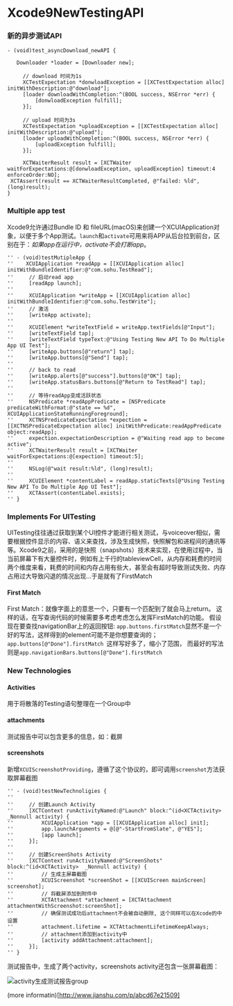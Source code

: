 # Xcode9NewTestingAPI

### 新的异步测试API
```
- (void)test_asyncDownload_newAPI {

   Downloader *loader = [Downloader new];
 
     // download 时间为1s
     XCTestExpectation *donwloadException = [[XCTestExpectation alloc] initWithDescription:@"download"];
     [loader downloadWithCompletion:^(BOOL success, NSError *err) {
         [donwloadException fulfill];
     }];

     // upload 时间为3s
     XCTestExpectation *uploadException = [[XCTestExpectation alloc] initWithDescription:@"upload"];
     [loader uploadWithCompletion:^(BOOL success, NSError *err) {
         [uploadException fulfill];
     }];
 
     XCTWaiterResult result = [XCTWaiter waitForExpectations:@[donwloadException, uploadException] timeout:4 enforceOrder:NO];
 XCTAssert(result == XCTWaiterResultCompleted, @"failed: %ld", (long)result);
}
```

### Multiple app test
Xcode9允许通过Bundle ID 和 fileURL(macOS)来创建一个XCUIApplication对象，以便于多个App测试。`launch`和`activate`可用来将APP从后台拉到前台，区别在于：*如果app在运行中，activate不会打断app*。
```
'' - (void)testMutipleApp { 
''    XCUIApplication *readApp = [[XCUIApplication alloc] initWithBundleIdentifier:@"com.sohu.TestRead"];
''     // 启动read app
''     [readApp launch];
'' 
''     XCUIApplication *writeApp = [[XCUIApplication alloc] initWithBundleIdentifier:@"com.sohu.TestWrite"];
''     // 激活
''     [writeApp activate];
'' 
''     XCUIElement *writeTextField = writeApp.textFields[@"Input"];
''     [writeTextField tap];
''     [writeTextField typeText:@"Using Testing New API To Do Multiple App UI Test"];
''     [writeApp.buttons[@"return"] tap];
''     [writeApp.buttons[@"Send"] tap];
'' 
''     // back to read
''     [writeApp.alerts[@"success"].buttons[@"OK"] tap];
''     [writeApp.statusBars.buttons[@"Return to TestRead"] tap];
'' 
''     // 等待readApp变成活跃状态
''     NSPredicate *readAppPredicate = [NSPredicate predicateWithFormat:@"state == %d", XCUIApplicationStateRunningForeground];
''     XCTNSPredicateExpectation *expection = [[XCTNSPredicateExpectation alloc] initWithPredicate:readAppPredicate object:readApp];
''     expection.expectationDescription = @"Waiting read app to become active";
''     XCTWaiterResult result = [XCTWaiter waitForExpectations:@[expection] timeout:5];
'' 
''     NSLog(@"wait result:%ld", (long)result);
'' 
''     XCUIElement *contentLabel = readApp.staticTexts[@"Using Testing New API To Do Multiple App UI Test"];
''     XCTAssert(contentLabel.exists);
'' }
```

### Implements For UITesting
UITesting往往通过获取到某个UI控件才能进行相关测试，与voiceover相似，需要根据控件显示的内容、语义来查找，涉及生成快照，快照解包和进程间的通讯等等。Xcode9之前，采用的是快照（snapshots）技术来实现，在使用过程中，当当前屏幕下有大量控件时，例如有上千行的tableviewCell，从内存和耗费的时间两个维度来看，耗费的时间和内存占用有些大，甚至会有超时导致测试失败、内存占用过大导致闪退的情况出现…于是就有了FirstMatch
#### First Match
First Match：就像字面上的意思一个，只要有一个匹配到了就会马上return。
这样的话，在写查询代码的时候需要多考虑考虑怎么发挥FirstMatch的功能。
假设现在要查找navigationBar上的返回按钮:
`app.buttons.firstMatch`显然不是一个好的写法，这样得到的element可能不是你想要查询的；
`app.buttons[@"Done"].firstMatch `这样写好多了，缩小了范围，
而最好的写法则是`app.navigationBars.buttons[@"Done"].firstMatch `


### New Technologies
#### Activities
用于将散落的Testing语句整理在一个Group中
#### attachments
测试报告中可以包含更多的信息，如：截屏
#### screenshots
新增`XCUIScreenshotProviding`，遵循了这个协议的，即可调用`screenshot`方法获取屏幕截图
```
'' - (void)testNewTechnoligies {
'' 
''     // 创建Launch Activity
''     [XCTContext runActivityNamed:@"Launch" block:^(id<XCTActivity>  _Nonnull activity) {
''         XCUIApplication *app = [[XCUIApplication alloc] init];
''         app.launchArguments = @[@"-StartFromSlate", @"YES"];
''         [app launch];
''     }];
'' 
''     // 创建ScreenShots Activity
''     [XCTContext runActivityNamed:@"ScreenShots" block:^(id<XCTActivity>  _Nonnull activity) {
''         // 生成主屏幕截图
''         XCUIScreenshot *screenShot = [[XCUIScreen mainScreen] screenshot];
''         // 将截屏添加到附件中
''         XCTAttachment *attachment = [XCTAttachment attachmentWithScreenshot:screenShot];
''         // 确保测试成功后attachment不会被自动删除, 这个同样可以在Xcode的中设置
''         attachment.lifetime = XCTAttachmentLifetimeKeepAlways;
''         // attachment添加到activity中
''         [activity addAttachment:attachment];
''     }];
'' }
```
测试报告中，生成了两个activity，screenshots activity还包含一张屏幕截图：

![activity生成测试报告group](http://upload-images.jianshu.io/upload_images/1638754-ec0cf1cb71d38be8.png?imageMogr2/auto-orient/strip%7CimageView2/2/w/1240)

(more informatin)[http://www.jianshu.com/p/abcd67e21509]
